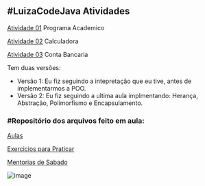 ## #LuizaCodeJava Atividades

[Atividade 01](https://github.com/caamilacgs/LuizaCodeJava/tree/main/src/com/atividades/Atividade01) Programa Academico

[Atividade 02](https://github.com/caamilacgs/LuizaCodeJava/tree/main/src/com/atividades/Atividade02) Calculadora

[Atividade 03](https://github.com/caamilacgs/LuizaCodeJava/tree/main/src/com/atividades/Atividade03) Conta Bancaria

 Tem duas versões:
-  Versão 1: Eu fiz seguindo a intepretação que eu tive, antes de implementarmos a POO.
-  Versão 2: Eu fiz seguindo a ultima aula implmentando: Herança, Abstração, Polimorfismo e Encapsulamento.


### #Repositório dos arquivos feito em aula:

[Aulas](https://github.com/caamilacgs/LuizaCodeJava/tree/main/src/com/aulas)

[Exercicios para Praticar](https://github.com/caamilacgs/LuizaCodeJava/tree/main/src/com/exerciciosLivres)

[Mentorias de Sabado](https://github.com/caamilacgs/LuizaCodeJava/tree/main/src/com/mentoria)
  
![image](https://user-images.githubusercontent.com/60848932/116348287-346e3b00-a7c4-11eb-899c-f6740102d6ae.png)
